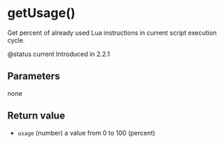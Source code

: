 # getUsage()

Get percent of already used Lua instructions in current script execution cycle.

@status current Introduced in 2.2.1

## Parameters

none

## Return value

* `usage` (number) a value from 0 to 100 (percent)
